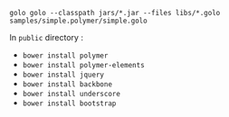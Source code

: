 `golo golo --classpath jars/*.jar --files libs/*.golo samples/simple.polymer/simple.golo`

In `public` directory :

- `bower install polymer`
- `bower install polymer-elements`
- `bower install jquery`
- `bower install backbone`
- `bower install underscore`
- `bower install bootstrap`
